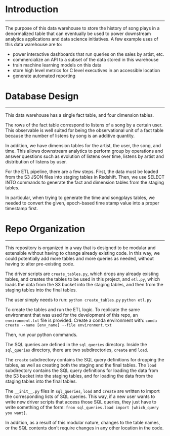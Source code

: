 # Introduction
***

The purpose of this data warehouse to store the history of song plays in a denormalized table that can eventually be used to power downstream analytics applications and data science initiatives.
A few example uses of this data warehouse are to:
* power interactive dashboards that run queries on the sales by artist, etc.
* commercialize an API to a subset of the data stored in this warehouse
* train machine learning models on this data
* store high level metrics for C level executives in an accessible location
* generate automated reporting


# Database Design
***

This data warehouse has a single fact table, and four dimension tables.

The rows of the fact table correspond to listens of a song by a certain user.
This observable is well suited for being the observational unit of a fact table because the number of listens by song is an additive quantity.

In addition, we have dimension tables for the artist, the user, the song, and time.
This allows downstream analytics to perform group by operations and answer questions such as evolution of listens over time, listens by artist and distribution of listens by user.

For the ETL pipeline, there are a few steps.
First, the data must be loaded from the S3 JSON files into staging tables in Redshift.
Then, we use SELECT INTO commands to generate the fact and dimension tables from the staging tables.

In particular, when trying to generate the time and songplays tables, we needed to convert the given, epoch-based time stamp value into a proper timestamp first.

# Repo Organization
***

This repository is organized in a way that is designed to be modular and extensible without having to change already existing code.
In this way, we could potentially add more tables and more queries as needed, without having to alter pre-existing code.

The driver scripts are `create_tables.py`, which drops any already existing tables, and creates the tables to be used in this project, and `etl.py`, which loads the data from the S3 bucket into the staging tables, and then from the staging tables into the final tables.

The user simply needs to run:
`python create_tables.py`
`python etl.py`

To create the tables and run the ETL logic.
To replicate the same environment that was used for the development of this repo, an `environment.txt` file is provided.
Create a conda environment with:
`conda create --name [env_name] --file environment.txt`

Then, run your python commands.

The SQL queries are defined in the `sql_queries` directory.
Inside the `sql_queries` directory, there are two subdirectories, `create` and `load`.

The `create` subdirectory contains the SQL query definitions for dropping the tables, as well as creating both the staging and the final tables.
The `load` subdirectory contains the SQL query definitions for loading the data from the S3 bucket into the staging tables, and for loading the data from the staging tables into the final tables.

The `__init__.py` files in `sql_queries`, `load` and `create` are written to import the corresponding lists of SQL queries.
This way, if a new user wants to write new driver scripts that access those SQL queries, they just have to write something of the form:
`from sql_queries.load import [which_query you want]`.

In addition, as a result of this modular nature, changes to the table names, or the SQL contents don't require changes in any other location in the code.
